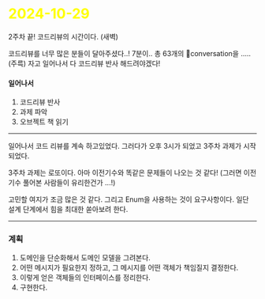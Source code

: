 # <span style="color:yellow">2024-10-29</span>
2주차 끝!
코드리뷰의 시간이다. (새벽)


코드리뷰를 너무 많은 분들이 달아주셨다..! 7분이.. 총 63개의 conversation을 ..... (주륵)
자고 일어나서 다 코드리뷰 반사 해드려야겠다! 


#### 일어나서
1. 코드리뷰 반사
2. 과제 파악
3. 오브젝트 책 읽기 


- - -

일어나서 코드 리뷰를 계속 하고있었다.
그러다가 오후 3시가 되었고 3주차 과제가 시작되었다.

3주차 과제는 로또이다. 아마 이전기수와 똑같은 문제들이 나오는 것 같다! (그러면 이전 기수 풀어본 사람들이 유리한건가 ...!)

고민할 여지가 조금 많은 것 같다. 그리고 Enum을 사용하는 것이 요구사항이다. 일단 설계 단계에서 힘을 최대한 쏟아보려 한다.


- - -

### 계획
1. 도메인을 단순화해서 도메인 모델을 그려본다.
2. 어떤 메시지가 필요한지 정하고, 그 메시지를 어떤 객체가 책임질지 결정한다.
3. 이렇게 얻은 객체들의 인터페이스를 정리한다.
4. 구현한다.